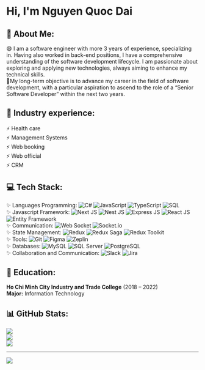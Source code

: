 <h1>Hi, I'm Nguyen Quoc Dai</h1>

## 💫 About Me:
😄 I am a software engineer with more 3 years of experience, specializing in. Having also worked in back-end 
positions, I have a comprehensive understanding of the software development lifecycle. I am passionate about 
exploring and applying new technologies, always aiming to enhance my technical skills.<br>
🔭My long-term objective is to advance my career in the field of software development, with a particular aspiration to ascend to 
the role of a “Senior Software Developer” within the next two years.

## 🌱 Industry experience:<br>
⚡ Health care<br>
⚡ Management Systems<br>
⚡ Web booking<br>
⚡ Web official<br>
⚡ CRM<br>

## 💻 Tech Stack:<br>
✨ Languages Programming:
![C#](https://img.shields.io/badge/c%23-%23239120.svg?style=for-the-badge&logo=csharp&logoColor=white) 
![JavaScript](https://img.shields.io/badge/javascript-%23323330.svg?style=for-the-badge&logo=javascript&logoColor=%23F7DF1E) 
![TypeScript](https://img.shields.io/badge/typescript-%23007ACC.svg?style=for-the-badge&logo=typescript&logoColor=white) 
![SQL](https://img.shields.io/badge/sql-%2341678C.svg?style=for-the-badge&logo=amazon-dynamodb&logoColor=white)
<br>
✨ Javascript Framework:
![Next JS](https://img.shields.io/badge/next.js-%23000000.svg?style=for-the-badge&logo=nextdotjs&logoColor=white)
![Nest JS](https://img.shields.io/badge/nestjs-%23E0234E.svg?style=for-the-badge&logo=nestjs&logoColor=white)
![Express JS](https://img.shields.io/badge/express.js-%23404d59.svg?style=for-the-badge&logo=express&logoColor=%2361DAFB)
![React JS](https://img.shields.io/badge/react-%2320232a.svg?style=for-the-badge&logo=react&logoColor=%2361DAFB)
![Entity Framework](https://img.shields.io/badge/entity%20framework-%235835CC.svg?style=for-the-badge&logo=entity-framework&logoColor=white)
<br>
✨ Communication:
![Web Socket](https://img.shields.io/badge/web%20socket-%23007ACC.svg?style=for-the-badge&logo=socket.io&logoColor=white)
![Socket.io](https://img.shields.io/badge/socket.io-%23404d59.svg?style=for-the-badge&logo=socket.io&logoColor=white)
<br>
✨ State Management:
![Redux](https://img.shields.io/badge/redux-%23593d88.svg?style=for-the-badge&logo=redux&logoColor=white)
![Redux Saga](https://img.shields.io/badge/redux%20saga-%23999999.svg?style=for-the-badge&logo=redux-saga&logoColor=white)
![Redux Toolkit](https://img.shields.io/badge/redux%20toolkit-%23764ABC.svg?style=for-the-badge&logo=redux&logoColor=white)
<br>
✨ Tools:
![Git](https://img.shields.io/badge/git-%23F05033.svg?style=for-the-badge&logo=git&logoColor=white)
![Figma](https://img.shields.io/badge/figma-%23F24E1E.svg?style=for-the-badge&logo=figma&logoColor=white)
![Zeplin](https://img.shields.io/badge/zeplin-%23F7B42C.svg?style=for-the-badge&logo=zeplin&logoColor=white)
<br>
✨ Databases:
![MySQL](https://img.shields.io/badge/mysql-%234479A1.svg?style=for-the-badge&logo=mysql&logoColor=white)
![SQL Server](https://img.shields.io/badge/sql%20server-%23CC2927.svg?style=for-the-badge&logo=microsoft-sql-server&logoColor=white)
![PostgreSQL](https://img.shields.io/badge/postgresql-%23336791.svg?style=for-the-badge&logo=postgresql&logoColor=white)
<br>
✨ Collaboration and Communication:
![Slack](https://img.shields.io/badge/slack-%234A154B.svg?style=for-the-badge&logo=slack&logoColor=white)
![Jira](https://img.shields.io/badge/jira-%230A0FFF.svg?style=for-the-badge&logo=jira&logoColor=white)
<br>

## 💬 Education:
<strong>Ho Chi Minh City Industry and Trade College</strong> (2018 – 2022)<br>
<strong>Major:</strong>  Information Technology

## 📊 GitHub Stats:
![](https://github-readme-stats.vercel.app/api?username=dainq-dev&theme=dark&hide_border=false&include_all_commits=false&count_private=false)<br/>
![](https://github-readme-streak-stats.herokuapp.com/?user=dainq-dev&theme=dark&hide_border=false)<br/>
![](https://github-readme-stats.vercel.app/api/top-langs/?username=dainq-dev&theme=dark&hide_border=false&include_all_commits=false&count_private=false&layout=compact)

---
[![](https://visitcount.itsvg.in/api?id=dainq-dev&icon=0&color=0)](https://visitcount.itsvg.in)

<!-- Proudly created with GPRM ( https://gprm.itsvg.in ) -->
